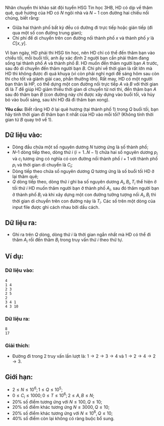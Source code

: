 <!--**<center>NGUỒN: ĐỀ THI THỬ VOI 2015 3HB (Hải phòng - Hải Dương - Hưng Yên - Bắc Giang)</center>**-->

Nhân chuyến thi khảo sát đội tuyển HSG Tin học 3HB, HD có dịp về thăm quê, quê hương của HD có $N$ ngôi nhà và $N -1$ con đường hai chiều nối chúng, biết rằng:
- Giữa hai thành phố bất kỳ đều có đường đi trực tiếp hoặc gián tiếp (đi qua một số con đường trung gian);
- Chi phí để di chuyển trên con đường nối thành phố $x$ và thành phố $y$ là $C[x,y]$.

Vì ban ngày, HD phải thi HSG tin học, nên HD chỉ có thể đến thăm bạn vào chiều tối, mỗi buổi tối, anh ấy xác định $2$ người bạn cần phải thăm đang sống tại thành phố $A$ và thành phố $B$. HD muốn đến thăm người bạn $A$ trước, sau đó di chuyển đến thăm người bạn $B$. Chi phí về thời gian là rất lớn mà HD thì không được đi quá khuya (vì còn phải nghỉ ngơi để sáng hôm sau còn thi cho tốt và giành giải cao, phần thưởng lớn). Rất may, HD có một người bạn thân là HP, có thể dựng một con đường nối trực tiếp $A$ và $B$ với thời gian đi là $T$ để giúp HD giảm thiểu thời gian di chuyển từ nơi thi, đến thăm bạn $A$ sau đó thăm bạn $B$ (con đường này chỉ được xây dựng vào buổi tối, và hủy bỏ vào buổi sáng, sau khi HD đã đi thăm bạn xong).

**Yêu cầu:** Biết rằng HD ở lại quê hương (tại thành phố $1$) trong $Q$ buổi tối, bạn hãy tính thời gian đi thăm bạn ít nhất của HD vào mỗi tối? (Không tính thời gian từ $B$ quay trở về $1$).

## Dữ liệu vào:
- Dòng đầu chứa một số nguyên dương $N$ tương ứng là số thành phố;
- $N – 1$ dòng tiếp theo, dòng thứ $i\ (i=1..N-1)$ chứa hai số nguyên dương $p_i$ và $c_i$ tương ứng có nghĩa có con đường nối thành phố $i+1$ với thành phố $p_i$ và thời gian di chuyển là $C_i$;
- Dòng tiếp theo chứa số nguyên dương $Q$ tương ứng là số buổi tối HD ở lại thăm quê;
- $Q$ dòng tiếp theo, dòng thứ $i$ ghi ba số nguyên dương $A_i,B_i,T_i$ thể hiện ở tối thứ $i$ HD muốn thăm người bạn ở thành phố $A_i$, sau đó thăm người bạn ở thành phố $B_i$ và khi xây dựng một con đường tưởng tượng nối $A_i,B_i$ thì thời gian di chuyển trên con đường này là $T_i$.
Các số trên một dòng của input file được ghi cách nhau bởi dấu cách.

## Dữ liệu ra:
- Ghi ra trên $Q$ dòng, dòng thứ $i$ là thời gian ngắn nhất mà HD có thể đi thăm $A_i$ rồi đến thăm $B_i$ trong truy vấn thứ $i$ theo thứ tự.

## Ví dụ:
### Dữ liệu vào:
```
4
1 4
2 3
2 5
2
3 4 1
4 3 10
```

### Dữ liệu ra:
```
8
17
```

### Giải thích:
- Đường đi trong 2 truy vấn lần lượt là: $1→2→3→4$ và $1→2→4→2→3$.

## Giới hạn:
- $2 ≤N≤10^6; 1≤Q≤10^5$;
- $0≤C_i≤1000; 0≤T≤10^6; 2≤A,B≤N$;
- $20\%$ số điểm tương ứng với $N≤100,Q≤10$;
- $20\%$ số điểm khác tương ứng $N ≤ 3000, Q ≤ 10$;
- $20\%$ số điểm khác tương ứng với $N≤10^6, Q≤10$;
- $40\%$ số điểm còn lại không có ràng buộc bổ sung.